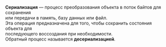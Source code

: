 **Сериализация** — процесс преобразования объекта в поток байтов для сохранения  
или передачи в память, базу данных или файл.  
Эта операция предназначена для того, чтобы сохранить состояния объекта для  
последующего воссоздания при необходимости.  
Обратный процесс называется **десериализацией**.

